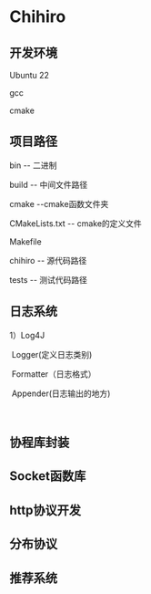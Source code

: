 #  Chihiro

## 开发环境

Ubuntu 22

gcc

cmake

## 项目路径

bin -- 二进制

build -- 中间文件路径

cmake --cmake函数文件夹

CMakeLists.txt -- cmake的定义文件

Makefile 

chihiro -- 源代码路径 

tests -- 测试代码路径

## 日志系统

1）Log4J

​	Logger(定义日志类别)

​		Formatter（日志格式）

​	Appender(日志输出的地方)

​	

## 协程库封装

## Socket函数库

## http协议开发

## 分布协议

## 推荐系统

